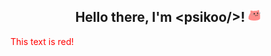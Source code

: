 <div align="center">
<h2 >Hello there, I'm &ltpsikoo/&gt! <img src="https://github.com/psikoo/psikoo/blob/main/assets/gif/partyblobcat.gif" width="20"></h2>
</div>

<font color="red">This text is red!</font>
